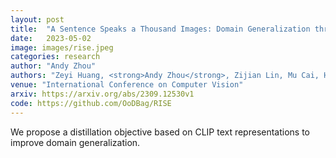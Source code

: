 ```yaml
---
layout: post
title:  "A Sentence Speaks a Thousand Images: Domain Generalization through Distilling CLIP with Language Guidance"
date:   2023-05-02
image: images/rise.jpeg
categories: research
author: "Andy Zhou"
authors: "Zeyi Huang, <strong>Andy Zhou</strong>, Zijian Lin, Mu Cai, Haohan Wang, Yong Jae Lee"
venue: "International Conference on Computer Vision"
arxiv: https://arxiv.org/abs/2309.12530v1
code: https://github.com/OoDBag/RISE
---
```

We propose a distillation objective based on CLIP text representations to improve domain generalization.